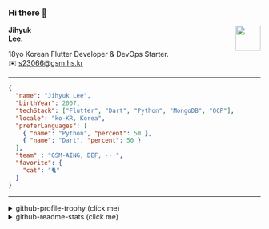 ### Hi there 👋
<img src="https://github.githubassets.com/images/mona-loading-default.gif" width="50px" align="right">
</a>

**Jihyuk\
Lee.**

18yo Korean Flutter Developer & DevOps Starter.\
✉️ <s23066@gsm.hs.kr>

---

```json
{
  "name": "Jihyuk Lee",
  "birthYear": 2007,
  "techStack": ["Flutter", "Dart", "Python", "MongoDB", "OCP"],
  "locale": "ko-KR, Korea",
  "preferLanguages": [
    { "name": "Python", "percent": 50 },
    { "name": "Dart", "percent": 50 }
  ],
  "team" : "GSM-AING, DEF, ···",
  "favorite": {
    "cat": "🐈"
  }
}
```
---
<details>
  <summary>github-profile-trophy (click me)</summary>
  
![](https://github-profile-trophy.vercel.app/?username=withJihyuk&row=1&column=8&theme=nord)
  
</details>
<details>
  <summary>github-readme-stats (click me)</summary>
  
<!--START_SECTION:waka-->
![Code Time](http://img.shields.io/badge/Code%20Time-525%20hrs%2015%20mins-blue)

![Lines of code](https://img.shields.io/badge/%EC%A0%80%EB%8A%94%20%EC%97%AC%ED%83%9C%EA%B9%8C%EC%A7%80%20-421.3%20thousand%20%EC%A4%84%EC%9D%98%20%EC%BD%94%EB%93%9C%EB%A5%BC%20%EC%9E%91%EC%84%B1%ED%96%88%EC%96%B4%EC%9A%94.-blue)

**저는 저녁형 인간이에요. 🦉** 

```text
🌞 아침                     193 commits         ███░░░░░░░░░░░░░░░░░░░░░░   13.86 % 
🌆 낮　                     475 commits         █████████░░░░░░░░░░░░░░░░   34.12 % 
🌃 저녁                     533 commits         ██████████░░░░░░░░░░░░░░░   38.29 % 
🌙 밤　                     191 commits         ███░░░░░░░░░░░░░░░░░░░░░░   13.72 % 
```


📊 **저는 이번주를 이렇게 시간을 보냈어요.** 

```text
🕑︎ Timezone: Asia/Seoul

💬 프로그래밍 언어들: 
Dart                     3 hrs 17 mins       ████████████████████░░░░░   78.57 % 
HTML                     32 mins             ███░░░░░░░░░░░░░░░░░░░░░░   12.90 % 
YAML                     17 mins             ██░░░░░░░░░░░░░░░░░░░░░░░   07.11 % 
Markdown                 2 mins              ░░░░░░░░░░░░░░░░░░░░░░░░░   01.05 % 
Git Config               0 secs              ░░░░░░░░░░░░░░░░░░░░░░░░░   00.35 % 

🔥 에디터들: 
VS Code                  3 hrs 35 mins       █████████████████████░░░░   85.78 % 
Android Studio           35 mins             ████░░░░░░░░░░░░░░░░░░░░░   14.22 % 

💻 운영 체제들: 
Mac                      4 hrs 11 mins       █████████████████████████   100.00 % 
```


 Last Updated on 09/10/2024 18:47:37 UTC
<!--END_SECTION:waka-->

</details>

</div>

